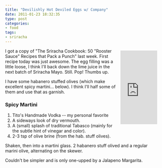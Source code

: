 ```yaml
---
title: "Devilishly Hot Deviled Eggs w/ Company"
date: 2011-01-23 18:32:35
type: post
categories: 
- food
tags:
- sriracha
---
```


<iframe src="http://rcm.amazon.com/e/cm?lt1=_blank&bc1=000000&IS2=1&bg1=FFFFFF&fc1=000000&lc1=0000FF&t=lethargy-20&o=1&p=8&l=as1&m=amazon&f=ifr&md=10FE9736YVPPT7A0FBG2&asins=1607740036" style="float:right;width:120px;height:240px;margin:0.5em;" scrolling="no" marginwidth="0" marginheight="0" frameborder="0"></iframe>

I got a copy of "The Sriracha Cookbook: 50 "Rooster Sauce" Recipes that Pack a Punch" last week.  First recipe today was just awesome.  The egg filling was a little loose, I think I'll back down the lime juice in the next batch of Sriracha Mayo.  Still. Pop!  Thumbs up.

I have some habanero stuffed olives (which make excellent spicy martini... below).  I think I'll half some of them and use that as garnish.

### Spicy Martini

1.  Tito's Handmade Vodka -- my personal favorite
2.  A sideways look of dry vermouth.
3.  A (small) splash of traditional Tabasco (mainly for the subtle hint of vinegar and color).
4.  2-3 tsp of olive brine (from the hab. stuff olives).

Shaken, then into a martini glass. 2 habanero stuff olived and a regular marini olive, alternating on the skewer.

Couldn't be simpler and is only one-upped by a Jalapeno Margarita.
